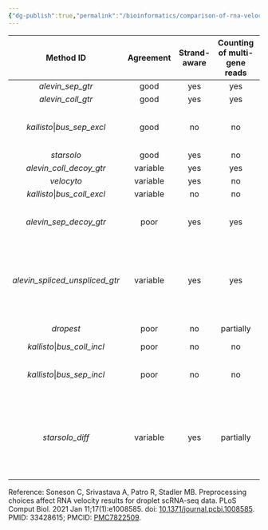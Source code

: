```yaml
---
{"dg-publish":true,"permalink":"/bioinformatics/comparison-of-rna-velocity-methods-for-droplet-sc-rna-seq-data/"}
---
```


|           Method ID            | Agreement | Strand-aware | Counting of multi-gene reads |                                               Comments                                               |
| :----------------------------: | :-------: | :----------: | :--------------------------: | :--------------------------------------------------------------------------------------------------: |
|        _alevin_sep_gtr_        |   good    |     yes      |             yes              |                                                                                                      |
|       _alevin_coll_gtr_        |   good    |     yes      |             yes              |                                                                                                      |
|   _kallisto_\|_bus_sep_excl_   |   good    |      no      |              no              |                            Reads in ambiguous regions typically discarded                            |
|           _starsolo_           |   good    |     yes      |              no              |                                                                                                      |
|    _alevin_coll_decoy_gtr_     | variable  |     yes      |             yes              |                                                                                                      |
|           _velocyto_           | variable  |     yes      |              no              |                                                                                                      |
|  _kallisto_\|_bus_coll_excl_   | variable  |      no      |              no              |                                                                                                      |
|     _alevin_sep_decoy_gtr_     |   poor    |     yes      |             yes              |                              Reads in ambiguous regions double-counted.                              |
| _alevin_spliced_unspliced_gtr_ | variable  |     yes      |             yes              |        3�?tag protocols does not provide enough information for spliced/unspliced resolution.        |
|           _dropest_            |   poor    |      no      |          partially           |                                     Insufficient UMI collapsing                                      |
|  _kallisto_\|_bus_coll_incl_   |   poor    |      no      |              no              |                                                                                                      |
|   _kallisto_\|_bus_sep_incl_   |   poor    |      no      |              no              |                              Reads in ambiguous regions double-counted.                              |
|        _starsolo_diff_         | variable  |     yes      |          partially           | Non-zero unspliced count possible even without introns; nominally negative unspliced count possible. |

Reference: Soneson C, Srivastava A, Patro R, Stadler MB. Preprocessing choices affect RNA velocity results for droplet scRNA-seq data. PLoS Comput Biol. 2021 Jan 11;17(1):e1008585. doi: [10.1371/journal.pcbi.1008585](https://doi.org/10.1371/journal.pcbi.1008585). PMID: 33428615; PMCID: [PMC7822509](https://www.ncbi.nlm.nih.gov/pmc/articles/PMC7822509).

